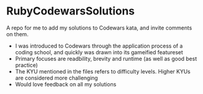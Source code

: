 # RubyCodewarsSolutions
A repo for me to add my solutions to Codewars kata, and invite comments on them. 

- I was introduced to Codewars through the application process of a coding school, and quickly was drawn into its gameified featureset
- Primary focuses are readbility, brevity and runtime (as well as good best practice)
- The KYU mentioned in the files refers to difficulty levels. Higher KYUs are considered more challenging
- Would love feedback on all my solutions
